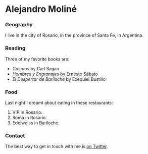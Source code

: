 # Alejandro Moliné

### Geography

I live in the city of Rosario, in the province of Santa Fe, in Argentina.

### Reading

Three of my favorite books are:

- *Cosmos* by Carl Sagan
- *Hombres y Engranajes* by Ernesto Sábato
- *El Despertar de Bariloche* by Exequiel Bustillo

### Food

Last night I dreamt about eating in these restaurants:

1. VIP in Rosario.
2. Roma in Rosario.
3. Edelweiss in Bariloche.

### Contact

The best way to get in touch with me is [on Twitter](https://twitter.com/alemoline).
